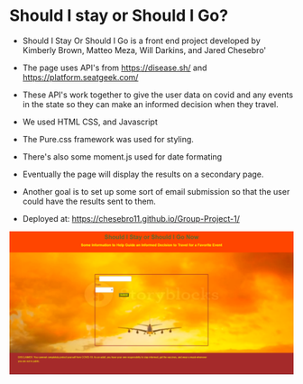 # Should I stay or Should I Go?

- Should I Stay Or Should I Go is a front end project developed by Kimberly Brown, Matteo Meza, Will Darkins, and Jared Chesebro'

- The page uses API's from https://disease.sh/ and https://platform.seatgeek.com/

- These API's work together to give the user data on covid and any events in the state so they can make an informed decision when they travel.

- We used HTML CSS, and Javascript

- The Pure.css framework was used for styling.

- There's also some moment.js used for date formating

- Eventually the page will display the results on a secondary page.

- Another goal is to set up some sort of email submission so that the user could have the results sent to them.

- Deployed at: https://chesebro11.github.io/Group-Project-1/

![Alt text](/assets/images/Screenshot.PNG?raw=true "Screenshot")
